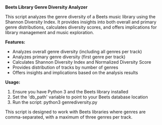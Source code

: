 **Beets Library Genre Diversity Analyzer**

This script analyzes the genre diversity of a Beets music library using the Shannon Diversity Index.
It provides insights into both overall and primary genre distributions, calculates diversity scores,
and offers implications for library management and music exploration.

**Features:**
- Analyzes overall genre diversity (including all genres per track)
- Analyzes primary genre diversity (first genre per track)
- Calculates Shannon Diversity Index and Normalized Diversity Score
- Provides distribution of tracks by number of genres
- Offers insights and implications based on the analysis results

**Usage:**
1. Ensure you have Python 3 and the Beets library installed
2. Set the 'db_path' variable to point to your Beets database location
3. Run the script: python3 genrediversity.py

This script is designed to work with Beets libraries where genres are comma-separated,
with a maximum of three genres per track.
